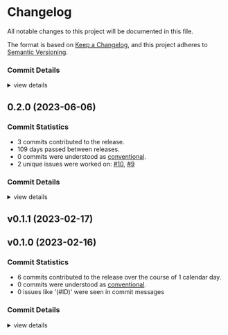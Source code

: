 # Changelog

All notable changes to this project will be documented in this file.

The format is based on [Keep a Changelog](https://keepachangelog.com/en/1.0.0/),
and this project adheres to [Semantic Versioning](https://semver.org/spec/v2.0.0.html).

### Commit Details

<csr-read-only-do-not-edit/>

<details><summary>view details</summary>

 * **Uncategorized**
    - Improve docs ([`f2289d5`](https://github.com/Hpmason/retour-utils/commit/f2289d50651fdc6aa70cd0600e1dd6d5393ac030))
</details>

## 0.2.0 (2023-06-06)

### Commit Statistics

<csr-read-only-do-not-edit/>

 - 3 commits contributed to the release.
 - 109 days passed between releases.
 - 0 commits were understood as [conventional](https://www.conventionalcommits.org).
 - 2 unique issues were worked on: [#10](https://github.com/Hpmason/retour-utils/issues/10), [#9](https://github.com/Hpmason/retour-utils/issues/9)

### Commit Details

<csr-read-only-do-not-edit/>

<details><summary>view details</summary>

 * **[#10](https://github.com/Hpmason/retour-utils/issues/10)**
    - Update deps ([`b427617`](https://github.com/Hpmason/retour-utils/commit/b42761778a2f583e570da3dcac1f459d0a908fe5))
 * **[#9](https://github.com/Hpmason/retour-utils/issues/9)**
    - Use fold instead of manually traversing module ([`ddd18a4`](https://github.com/Hpmason/retour-utils/commit/ddd18a4f61eb2e1d9f977d8a0844a3ac683f796a))
 * **Uncategorized**
    - Merge branch 'master' of https://github.com/Hpmason/retour-utils ([`577795a`](https://github.com/Hpmason/retour-utils/commit/577795a80b7c355c4c4b5864b59433076be89893))
</details>

## v0.1.1 (2023-02-17)

## v0.1.0 (2023-02-16)

### Commit Statistics

<csr-read-only-do-not-edit/>

 - 6 commits contributed to the release over the course of 1 calendar day.
 - 0 commits were understood as [conventional](https://www.conventionalcommits.org).
 - 0 issues like '(#ID)' were seen in commit messages

### Commit Details

<csr-read-only-do-not-edit/>

<details><summary>view details</summary>

 * **Uncategorized**
    - Chore(fmt) ([`4427a41`](https://github.com/Hpmason/retour-utils/commit/4427a41719f640a69ef07cb8134f647ec8f49a0e))
    - Rename to retour-utils ([`feac631`](https://github.com/Hpmason/retour-utils/commit/feac6315e0c5d323b997e1607cc3e580497a6bcf))
    - Don't re-export a specific version of retour ([`2d3142d`](https://github.com/Hpmason/retour-utils/commit/2d3142dd8eb4361acce96f3b1fd382e318d707da))
    - Closer to working state ([`11ac309`](https://github.com/Hpmason/retour-utils/commit/11ac30905e6fa0b6291f3e394e5518faa7987a44))
    - Intermediate progress ([`978f02b`](https://github.com/Hpmason/retour-utils/commit/978f02b0fdd37cca8384d210f1caedbd61dc9ec3))
    - First commit ([`0a2afd1`](https://github.com/Hpmason/retour-utils/commit/0a2afd137eb6c55ebc33957b77731af07a4d6270))
</details>


